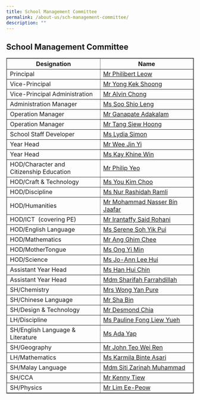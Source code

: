 ```yaml
---
title: School Management Committee
permalink: /about-us/sch-management-committee/
description: ""
---
```

## School Management Committee
<table width="100%" border="1">
  <tbody>
    <tr>
      <th width="50%" style="border:1;">Designation</th>
      <th width="50%" style="border:1;">Name</th>
    </tr>
    <tr>
      <td align="left">Principal</td>
      <td align="left"><a href="mailto:jurongville@moe.edu.sg" target="">Mr Philibert Leow</a></td>
    </tr>
    <tr>
      <td align="left">Vice-Principal</td>
      <td align="left"><a href="mailto:jurongville@moe.edu.sg" target="">Mr Yong Kek Shoong</a></td>
    </tr>
    <tr>
      <td align="left">Vice-Principal Administration</td>
      <td align="left"><a href="mailto:jurongville@moe.edu.sg" target="">Mr Alvin Chong</a></td>
    </tr>
    <tr>
      <td align="left">Administration Manager</td>
      <td align="left"><a href="mailto:soo_shio_leng@schools.gov.sg" target="">Ms Soo Shio Leng</a></td>
    </tr>
    <tr>
      <td align="left">Operation Manager</td>
      <td align="left"><a href="mailto:ganapate_adakalam@schools.gov.sg" target="">Mr Ganapate Adakalam</a></td>
    </tr>
    <tr>
      <td align="left">Operation Manager</td>
      <td align="left"><a href="mailto:Tang_siew_hoong@schools.gov.sg" target="">Mr Tang Siew Hoong</a></td>
    </tr>
    <tr>
      <td align="left">School Staff Developer</td>
      <td align="left"><a href="mailto:simon_lydia_shamani@schools.gov.sg" target="">Ms Lydia Simon</a></td>
    </tr>
    <tr>
      <td align="left">Year Head</td>
      <td align="left"><a href="mailto:wee_jin_yi@schools.gov.sg" target="">Mr Wee Jin Yi</a></td>
    </tr>
    <tr>
      <td align="left">Year Head</td>
      <td align="left"><a href="mailto:kay_khine_win@schools.gov.sg" target="">Ms Kay Khine Win</a></td>
    </tr>
    <tr>
      <td align="left">HOD/Character and Citizenship Education</td>
      <td align="left"><a href="mailto:yeo_choon_huat@schools.gov.sg" target="">Mr Philip Yeo</a></td>
    </tr>
    <tr>
      <td align="left">HOD/Craft & Technology</td>
      <td align="left""><a href="mailto:you_kim_choo@schools.gov.sg" target="">Ms You Kim Choo</a></td>
    </tr>
    <tr>
      <td align="left">HOD/Discipline</td>
      <td align="left"><a href="mailto:Nur_Rashidah_RAMLI@schools.gov.sg" target="">Ms Nur Rashidah Ramli</a></td>
    </tr>
    <tr>
      <td align="left">HOD/Humanities</td>
      <td align="left"><a href="mailto:Mohammad_Nasser_Jaafar@schools.gov.sg" target="">Mr Mohammad Nasser Bin Jaafar</a></td>
    </tr>
    <tr>
      <td align="left">HOD/ICT&nbsp; (covering PE)</td>
      <td align="left"><a href="mailto:irantaffy_said_b_rohani@schools.gov.sg" target="">Mr Irantaffy Said Rohani</a></td>
    </tr>
    <tr>
      <td align="left">HOD/English Language</td>
      <td align="left"><a href="mailto:soh_yik_pui@schools.gov.sg" target="">Ms Serene Soh Yik Pui</a></td>
    </tr>
    <tr>
      <td align="left">HOD/Mathematics</td>
      <td align="left"><a href="mailto:ang_ghim_chee@schools.gov.sg" target="">Mr Ang Ghim Chee</a></td>
    </tr>
    <tr>
      <td align="left">HOD/MotherTongue<br></td>
      <td align="left"><a href="mailto:ong_yi_min@schools.gov.sg" target="">Ms Ong Yi Min</a></td>
    </tr>
    <tr>
      <td align="left">HOD/Science</td>
      <td align="left"><a href="mailto:lee_hui@schools.gov.sg" target="">Ms Jo-Ann Lee Hui</a></td>
    </tr>
    <tr>
      <td align="left">Assistant Year Head</td>
      <td align="left"><a href="mailto:han_hui_chin@schools.gov.sg" target="">Ms Han Hui Chin</a></td>
    </tr>
    <tr>
      <td align="left">Assistant Year Head</td>
      <td align="left"><a href="mailto:sharifah_farrahdillah_s_a@schools.gov.sg" target="">Mdm Sharifah Farrahdillah</a></td>
    </tr>
    <tr>
      <td align="left">SH/Chemistry</td>
      <td align="left"><a href="mailto:ang_yan_pure@schools.gov.sg" target="">Mrs Wong Yan Pure</a></td>
    </tr>
    <tr>
      <td align="left">SH/Chinese Language</td>
      <td align="left"><a href="mailto:sha_bin@schools.gov.sg" target="">Mr Sha Bin</a></td>
    </tr>
    <tr>
      <td align="left">SH/Design & Technology</td>
      <td align="left"><a href="mailto:chia_miang_heong@schools.gov.sg" target="">Mr Desmond Chia</a></td>
    </tr>
    <tr>
      <td align="left">LH/Discipline</td>
      <td align="left"><a href="mailto:pauline_fong_liew_yueh@schools.gov.sg" target="">Ms Pauline Fong Liew Yueh</a></td>
    </tr>
    <tr>
      <td align="left">SH/English Language & Literature</td>
      <td align="left"><a href="mailto:ada_yap@schools.gov.sg" target="">Ms Ada Yap</a></td>
    </tr>
    <tr>
      <td align="left">SH/Geography</td>
      <td align="left"><a href="mailto:john_teo_wei_ren@schools.gov.sg" target="">Mr John Teo Wei Ren</a></td>
    </tr>
    <tr>
      <td align="left">LH/Mathematics</td>
      <td align="left"><a href="mailto:karmila_asari@schools.gov.sg" target="">Ms Karmila Binte Asari</a></td>
    </tr>
    <tr>
      <td align="left">SH/Malay Language</td>
      <td align="left"><a href="mailto:siti_zarinah_muhammad@schools.gov.sg" target="">Mdm Siti Zarinah Muhammad</a></td>
    </tr>
    <tr>
      <td align="left">SH/CCA</td>
      <td align="left"><a href="mailto:tiew_choon_lien@schools.gov.sg" target="">Mr Kenny Tiew</a></td>
    </tr>
    <tr>
      <td align="left">SH/Physics</td>
      <td align="left"><a href="mailto:lim_ee-peow@schools.gov.sg" target="">Mr Lim Ee-Peow</a></td>
    </tr>
  </tbody>
</table>
